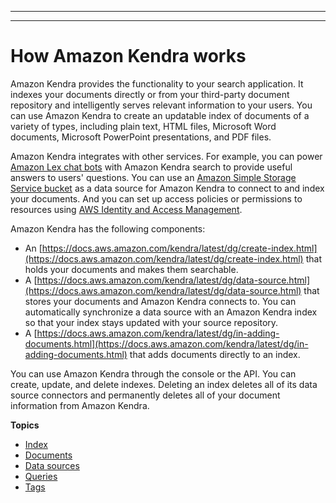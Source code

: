 --------

--------

# How Amazon Kendra works<a name="how-it-works"></a>

Amazon Kendra provides the functionality to your search application\. It indexes your documents directly or from your third\-party document repository and intelligently serves relevant information to your users\. You can use Amazon Kendra to create an updatable index of documents of a variety of types, including plain text, HTML files, Microsoft Word documents, Microsoft PowerPoint presentations, and PDF files\.

Amazon Kendra integrates with other services\. For example, you can power [Amazon Lex chat bots](https://docs.aws.amazon.com/lexv2/latest/dg/faq-bot-kendra-search.html) with Amazon Kendra search to provide useful answers to users' questions\. You can use an [Amazon Simple Storage Service bucket](https://docs.aws.amazon.com/kendra/latest/dg/data-source-s3.html) as a data source for Amazon Kendra to connect to and index your documents\. And you can set up access policies or permissions to resources using [AWS Identity and Access Management](https://docs.aws.amazon.com/kendra/latest/dg/security-iam.html)\.

Amazon Kendra has the following components:
+ An [https://docs.aws.amazon.com/kendra/latest/dg/create-index.html](https://docs.aws.amazon.com/kendra/latest/dg/create-index.html) that holds your documents and makes them searchable\.
+ A [https://docs.aws.amazon.com/kendra/latest/dg/data-source.html](https://docs.aws.amazon.com/kendra/latest/dg/data-source.html) that stores your documents and Amazon Kendra connects to\. You can automatically synchronize a data source with an Amazon Kendra index so that your index stays updated with your source repository\.
+ A [https://docs.aws.amazon.com/kendra/latest/dg/in-adding-documents.html](https://docs.aws.amazon.com/kendra/latest/dg/in-adding-documents.html) that adds documents directly to an index\.

You can use Amazon Kendra through the console or the API\. You can create, update, and delete indexes\. Deleting an index deletes all of its data source connectors and permanently deletes all of your document information from Amazon Kendra\.

**Topics**
+ [Index](hiw-index.md)
+ [Documents](hiw-documents.md)
+ [Data sources](hiw-data-source.md)
+ [Queries](hiw-query.md)
+ [Tags](tagging.md)